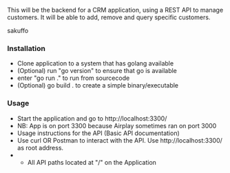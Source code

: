 This will be the backend for a CRM application, using a REST API to manage customers. It will be able to add, remove and query specific customers.

sakuffo


### Installation

  - Clone application to a system that has golang available
  - (Optional) run "go version" to ensure that go is available
  - enter "go run ." to run from sourcecode
  - (Optional) go build . to create a simple binary/executable

### Usage

  - Start the application and go to http://localhost:3300/
  - NB: App is on port 3300 because Airplay sometimes ran on port 3000
  - Usage instructions for the API (Basic API documentation)
  - Use curl OR Postman to interact with the API. Use http://localhost:3300/ as root address.
  - - All API paths located at "/" on the Application